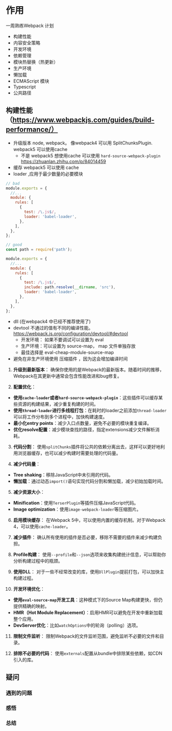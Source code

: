 # 作用
一周熟练Webpack 计划

- 构建性能
- 内容安全策略
- 开发环境
- 依赖管理
- 模块热替换（热更新）
- 生产环境
- 懒加载
- ECMAScript 模块
- Typescript
- 公共路径

## 构建性能 （https://www.webpackjs.com/guides/build-performance/）

- 升级版本 node, webpack。 像webpack4 可以用 SplitChunksPlugin. webpack5 可以使用cache
  - 不是 webpack5 想使用cache 可以使用 `hard-source-webpack-plugin` https://zhuanlan.zhihu.com/p/84014459
- 缓存 webpack5 可以使用 cache
- loader ,应用于最少数量的必要模块
```javascript
// bad
module.exports = {
  //...
  module: {
    rules: [
      {
        test: /\.js$/,
        loader: 'babel-loader',
      },
    ],
  },
};

// good
const path = require('path');

module.exports = {
  //...
  module: {
    rules: [
      {
        test: /\.js$/,
        include: path.resolve(__dirname, 'src'),
        loader: 'babel-loader',
      },
    ],
  },
};
```

- dll (在webpack4 中已经不推荐使用了)
- devtool 不通过的值有不同的编译性能。 https://webpack.js.org/configuration/devtool/#devtool
  - 开发环境： 如果不要调试可以设置为 eval
  - 生产环境：可以设置为 source-map， map 文件单独存放
  - 最佳选择是 eval-cheap-module-source-map
- 避免在非生产环境使用 压缩插件 ，因为这会增加编译时间


1. **升级到最新版本**：
   确保你使用的是Webpack的最新版本。随着时间的推移，Webpack在其更新中通常会包含性能改进和bug修复。

2. **配置优化**：
  - **使用`cache-loader`或者`hard-source-webpack-plugin`**：这些插件可以缓存某些资源的构建结果，减少重复构建的时间。
  - **使用`thread-loader`进行多线程打包**：在耗时的loader之前添加`thread-loader`可以将工作分布到多个进程中，加快构建速度。
  - **最小化entry points**：减少入口点数量，避免不必要的模块重复编译。
  - **优化resolve配置**：减少模块查找的路径，指定extensions减少文件解析消耗。

3. **代码分割**：
   使用`splitChunks`插件将公共的依赖分离出去，这样可以更好地利用浏览器缓存，也可以减少构建时需要处理的代码量。

4. **减少代码量**：
  - **Tree shaking**：移除JavaScript中未引用的代码。
  - **懒加载**：通过动态`import()`语句实现代码分割和懒加载，减少初始加载时间。

5. **减少资源大小**：
  - **Minification**：使用`TerserPlugin`等插件压缩JavaScript代码。
  - **Image optimization**：使用`image-webpack-loader`等压缩图片。

6. **启用模块缓存**：
   在Webpack 5中，可以使用内置的缓存机制。对于Webpack 4，可以使用`cache-loader`。

7. **减少插件**：
   确认所有使用的插件是否必要，移除不需要的插件来减少构建负担。

8. **Profile构建**：
   使用`--profile`和`--json`选项来收集构建统计信息，可以帮助你分析构建过程中的瓶颈。

9. **使用DLL**：
   对于一些不经常改变的库，使用`DllPlugin`提前打包，可以加快主构建过程。

10. **开发环境优化**：
  - **使用`eval-source-map`开发工具**：这种模式下的Source Map构建更快，但仍提供精确的映射。
  - **HMR（Hot Module Replacement）**：启用HMR可以避免在开发中重新加载整个应用。
  - **DevServer优化**：比如`watchOptions`中的轮询（polling）选项。

11. **限制文件监听**：
    限制Webpack的文件监听范围，避免监听不必要的文件和目录。

12. **排除不必要的代码**：
    使用`externals`配置从bundle中排除某些依赖，如CDN引入的库。

## 疑问

### 遇到的问题


### 感悟


### 总结

